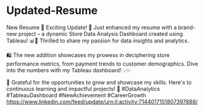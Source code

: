 # Updated-Resume
New Resume
🌟 Exciting Update! 🚀 Just enhanced my resume with a brand-new project – a dynamic Store Data Analysis Dashboard created using Tableau! 📊🛒 Thrilled to share my passion for data insights and analytics.

🛍️ The new addition showcases my prowess in deciphering store performance metrics, from payment trends to customer demographics. Dive into the numbers with my Tableau dashboard! 💡✨

📑 Grateful for the opportunities to grow and showcase my skills. Here's to continuous learning and impactful projects! 🎉 #DataAnalytics #TableauDashboard #NewAchievement #CareerGrowth
https://www.linkedin.com/feed/update/urn:li:activity:7144017151807397888/
